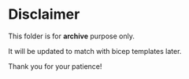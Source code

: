 
# Disclaimer

This folder is for **archive** purpose only.

It will be updated to match with bicep templates later.

Thank you for your patience!
